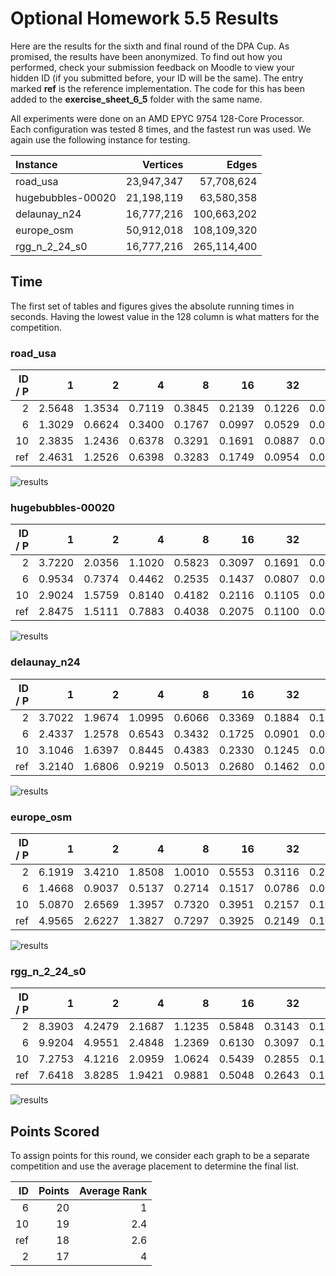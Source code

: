 # Optional Homework 5.5 Results

Here are the results for the sixth and final round of the DPA Cup. As promised, the results have been anonymized. To find out how you performed, check your submission feedback on Moodle to view your hidden ID (if you submitted before, your ID will be the same). The entry marked **ref** is the reference implementation. The code for this has been added to the __exercise_sheet_6_5__ folder with the same name.

All experiments were done on an AMD EPYC 9754 128-Core Processor. Each configuration was tested $8$ times, and the fastest run was used. We again use the following instance for testing.

| Instance | Vertices | Edges |
| :- | -: | -: |
| road_usa | 23,947,347 | 57,708,624 |
| hugebubbles-00020 | 21,198,119 | 63,580,358 |
| delaunay_n24 | 16,777,216 | 100,663,202 |
| europe_osm | 50,912,018 | 108,109,320 |
| rgg_n_2_24_s0 | 16,777,216 | 265,114,400 |

## Time

The first set of tables and figures gives the absolute running times in seconds. Having the lowest value in the 128 column is what matters for the competition.

### road_usa

| ID / P | 1 | 2 | 4 | 8 | 16 | 32 | 64 | 128 |
| -: | -: | -: | -: | -: | -: | -: | -: | -: |
| 2 | 2.5648 | 1.3534 | 0.7119 | 0.3845 | 0.2139 | 0.1226 | 0.0749 | 0.0642 |
| 6 | 1.3029 | 0.6624 | 0.3400 | 0.1767 | 0.0997 | 0.0529 | 0.0516 | 0.0269 |
| 10 | 2.3835 | 1.2436 | 0.6378 | 0.3291 | 0.1691 | 0.0887 | 0.0499 | 0.0343 |
| ref | 2.4631 | 1.2526 | 0.6398 | 0.3283 | 0.1749 | 0.0954 | 0.0534 | 0.0344 |

![results](tex/plot-0.png)

### hugebubbles-00020

| ID / P | 1 | 2 | 4 | 8 | 16 | 32 | 64 | 128 |
| -: | -: | -: | -: | -: | -: | -: | -: | -: |
| 2 | 3.7220 | 2.0356 | 1.1020 | 0.5823 | 0.3097 | 0.1691 | 0.0996 | 0.0828 |
| 6 | 0.9534 | 0.7374 | 0.4462 | 0.2535 | 0.1437 | 0.0807 | 0.0789 | 0.0451 |
| 10 | 2.9024 | 1.5759 | 0.8140 | 0.4182 | 0.2116 | 0.1105 | 0.0627 | 0.0487 |
| ref | 2.8475 | 1.5111 | 0.7883 | 0.4038 | 0.2075 | 0.1100 | 0.0615 | 0.0455 |

![results](tex/plot-1.png)

### delaunay_n24

| ID / P | 1 | 2 | 4 | 8 | 16 | 32 | 64 | 128 |
| -: | -: | -: | -: | -: | -: | -: | -: | -: |
| 2 | 3.7022 | 1.9674 | 1.0995 | 0.6066 | 0.3369 | 0.1884 | 0.1072 | 0.0743 |
| 6 | 2.4337 | 1.2578 | 0.6543 | 0.3432 | 0.1725 | 0.0901 | 0.0490 | 0.0268 |
| 10 | 3.1046 | 1.6397 | 0.8445 | 0.4383 | 0.2330 | 0.1245 | 0.0712 | 0.0442 |
| ref | 3.2140 | 1.6806 | 0.9219 | 0.5013 | 0.2680 | 0.1462 | 0.0797 | 0.0455 |

![results](tex/plot-2.png)

### europe_osm

| ID / P | 1 | 2 | 4 | 8 | 16 | 32 | 64 | 128 |
| -: | -: | -: | -: | -: | -: | -: | -: | -: |
| 2 | 6.1919 | 3.4210 | 1.8508 | 1.0010 | 0.5553 | 0.3116 | 0.2014 | 0.1775 |
| 6 | 1.4668 | 0.9037 | 0.5137 | 0.2714 | 0.1517 | 0.0786 | 0.0431 | 0.0265 |
| 10 | 5.0870 | 2.6569 | 1.3957 | 0.7320 | 0.3951 | 0.2157 | 0.1481 | 0.1458 |
| ref | 4.9565 | 2.6227 | 1.3827 | 0.7297 | 0.3925 | 0.2149 | 0.1485 | 0.1496 |

![results](tex/plot-3.png)

### rgg_n_2_24_s0

| ID / P | 1 | 2 | 4 | 8 | 16 | 32 | 64 | 128 |
| -: | -: | -: | -: | -: | -: | -: | -: | -: |
| 2 | 8.3903 | 4.2479 | 2.1687 | 1.1235 | 0.5848 | 0.3143 | 0.1770 | 0.1259 |
| 6 | 9.9204 | 4.9551 | 2.4848 | 1.2369 | 0.6130 | 0.3097 | 0.1564 | 0.0802 |
| 10 | 7.2753 | 4.1216 | 2.0959 | 1.0624 | 0.5439 | 0.2855 | 0.1647 | 0.1177 |
| ref | 7.6418 | 3.8285 | 1.9421 | 0.9881 | 0.5048 | 0.2643 | 0.1482 | 0.1161 |

![results](tex/plot-4.png)

## Points Scored

To assign points for this round, we consider each graph to be a separate competition and use the average placement to determine the final list.

| ID | Points | Average Rank |
| -: | -: | -: |
| 6 | 20 | 1 |
| 10 | 19 | 2.4 |
| ref | 18 | 2.6 |
| 2 | 17 | 4 |
